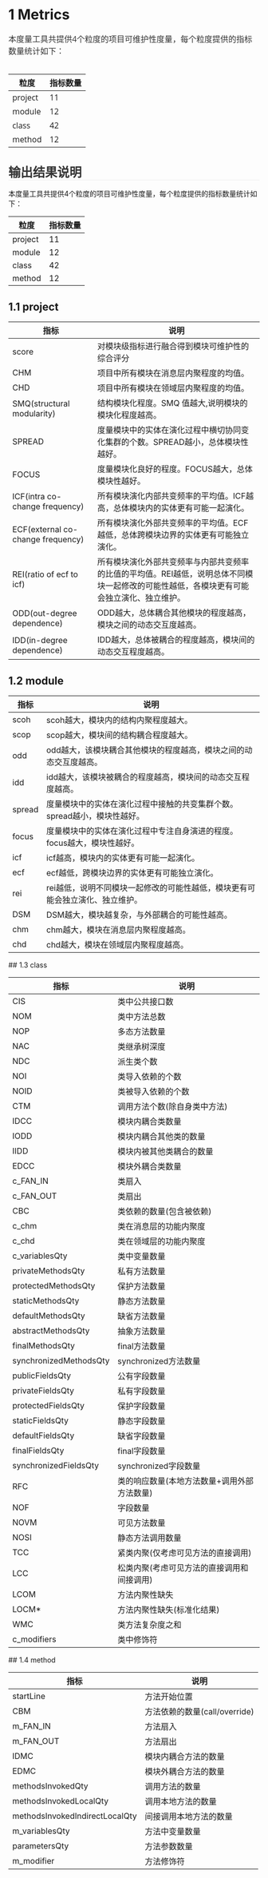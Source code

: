 # 1 Metrics
<html>
<body>
<!--StartFragment--><!DOCTYPE html><p cid="n24" mdtype="paragraph" class="md-end-block md-p" style="box-sizing: border-box; line-height: inherit; orphans: 4; margin: 0.8em 0px; white-space: pre-wrap; position: relative; color: rgb(51, 51, 51); font-family: &quot;Open Sans&quot;, &quot;Clear Sans&quot;, &quot;Helvetica Neue&quot;, Helvetica, Arial, &quot;Segoe UI Emoji&quot;, sans-serif; font-size: 16px; font-style: normal; font-variant-ligatures: normal; font-variant-caps: normal; font-weight: 400; letter-spacing: normal; text-align: start; text-indent: 0px; text-transform: none; widows: 2; word-spacing: 0px; -webkit-text-stroke-width: 0px; text-decoration-thickness: initial; text-decoration-style: initial; text-decoration-color: initial;"><span md-inline="plain" class="md-plain" style="box-sizing: border-box;">本度量工具共提供4个粒度的项目可维护性度量，每个粒度提供的指标数量统计如下：</span></p><figure class="md-table-fig" cid="n604" mdtype="table" style="box-sizing: border-box; margin: 1.2em 0px; overflow-x: auto; max-width: calc(100% + 16px); padding: 0px; cursor: default; color: rgb(51, 51, 51); font-family: &quot;Open Sans&quot;, &quot;Clear Sans&quot;, &quot;Helvetica Neue&quot;, Helvetica, Arial, &quot;Segoe UI Emoji&quot;, sans-serif; font-size: 16px; font-style: normal; font-variant-ligatures: normal; font-variant-caps: normal; font-weight: 400; letter-spacing: normal; orphans: 2; text-align: start; text-indent: 0px; text-transform: none; white-space: normal; widows: 2; word-spacing: 0px; -webkit-text-stroke-width: 0px; text-decoration-thickness: initial; text-decoration-style: initial; text-decoration-color: initial;">

| 粒度    | 指标数量 |
| ------- | -------- |
| project | 11       |
| module  | 12       |
| class   | 42       |
| method  | 12       |

</figure><h2 cid="n298" mdtype="heading" class="md-end-block md-heading" style="box-sizing: border-box; break-after: avoid-page; break-inside: avoid; orphans: 4; font-size: 1.75em; margin-top: 1rem; margin-bottom: 1rem; position: relative; font-weight: bold; line-height: 1.225; cursor: text; border-bottom: 1px solid rgb(238, 238, 238); white-space: pre-wrap; color: rgb(51, 51, 51); font-family: &quot;Open Sans&quot;, &quot;Clear Sans&quot;, &quot;Helvetica Neue&quot;, Helvetica, Arial, &quot;Segoe UI Emoji&quot;, sans-serif; font-style: normal; font-variant-ligatures: normal; font-variant-caps: normal; letter-spacing: normal; text-align: start; text-indent: 0px; text-transform: none; widows: 2; word-spacing: 0px; -webkit-text-stroke-width: 0px; text-decoration-thickness: initial; text-decoration-style: initial; text-decoration-color: initial;"><span md-inline="plain" class="md-plain" style="box-sizing: border-box;">输出结果说明</span></h2><!--EndFragment-->
</body>
</html>
本度量工具共提供4个粒度的项目可维护性度量，每个粒度提供的指标数量统计如下：
<html>
<body>
<!--StartFragment--><!DOCTYPE html>

| 粒度    | 指标数量 |
| ------- | -------- |
| project | 11       |
| module  | 12       |
| class   | 42       |
| method  | 12       |
## 1.1 project
| 指标                              | 说明                                                         |
| --------------------------------- | ------------------------------------------------------------ |
| score                             | 对模块级指标进行融合得到模块可维护性的综合评分               |
| CHM                               | 项目中所有模块在消息层内聚程度的均值。                       |
| CHD                               | 项目中所有模块在领域层内聚程度的均值。                       |
| SMQ(structural modularity)        | 结构模块化程度。SMQ 值越大,说明模块的模块化程度越高。        |
| SPREAD                            | 度量模块中的实体在演化过程中横切协同变化集群的个数。SPREAD越小，总体模块性越好。 |
| FOCUS                             | 度量模块化良好的程度。FOCUS越大，总体模块性越好。            |
| ICF(intra co-change frequency)    | 所有模块演化内部共变频率的平均值。ICF越高，总体模块内的实体更有可能一起演化。 |
| ECF(external co-change frequency) | 所有模块演化外部共变频率的平均值。ECF越低，总体跨模块边界的实体更有可能独立演化。 |
| REI(ratio of ecf to icf)          | 所有模块演化外部共变频率与内部共变频率的比值的平均值。REI越低，说明总体不同模块一起修改的可能性越低，各模块更有可能会独立演化、独立维护。 |
| ODD(out-degree dependence)        | ODD越大，总体耦合其他模块的程度越高，模块之间的动态交互度越高。 |
| IDD(in-degree dependence)         | IDD越大，总体被耦合的程度越高，模块间的动态交互程度越高。    |

<!--EndFragment-->
## 1.2 module
<html>
<body>
<!--StartFragment--><!DOCTYPE html>

| 指标   | 说明                                                         |
| ------ | ------------------------------------------------------------ |
| scoh   | scoh越大，模块内的结构内聚程度越大。                         |
| scop   | scop越大，模块间的结构耦合程度越大。                         |
| odd    | odd越大，该模块耦合其他模块的程度越高，模块之间的动态交互度越高。 |
| idd    | idd越大，该模块被耦合的程度越高，模块间的动态交互程度越高。  |
| spread | 度量模块中的实体在演化过程中接触的共变集群个数。spread越小，模块性越好。 |
| focus  | 度量模块中的实体在演化过程中专注自身演进的程度。focus越大，模块性越好。 |
| icf    | icf越高，模块内的实体更有可能一起演化。                      |
| ecf    | ecf越低，跨模块边界的实体更有可能独立演化。                  |
| rei    | rei越低，说明不同模块一起修改的可能性越低，模块更有可能会独立演化、独立维护。 |
| DSM    | DSM越大，模块越复杂，与外部耦合的可能性越高。                |
| chm    | chm越大，模块在消息层内聚程度越高。                          |
| chd    | chd越大，模块在领域层内聚程度越高。                          |

<!--EndFragment-->
</body>
</html>
## 1.3 class
<html>
<body>
<!--StartFragment--><!DOCTYPE html>

| 指标                   | 说明                                        |
| ---------------------- | ------------------------------------------- |
| CIS                    | 类中公共接口数                              |
| NOM                    | 类中方法总数                                |
| NOP                    | 多态方法数量                                |
| NAC                    | 类继承树深度                                |
| NDC                    | 派生类个数                                  |
| NOI                    | 类导入依赖的个数                            |
| NOID                   | 类被导入依赖的个数                          |
| CTM                    | 调用方法个数(除自身类中方法)                |
| IDCC                   | 模块内耦合类数量                            |
| IODD                   | 模块内耦合其他类的数量                      |
| IIDD                   | 模块内被其他类耦合的数量                    |
| EDCC                   | 模块外耦合类数量                            |
| c_FAN_IN               | 类扇入                                      |
| c_FAN_OUT              | 类扇出                                      |
| CBC                    | 类依赖的数量(包含被依赖)                    |
| c_chm                  | 类在消息层的功能内聚度                      |
| c_chd                  | 类在领域层的功能内聚度                      |
| c_variablesQty         | 类中变量数量                                |
| privateMethodsQty      | 私有方法数量                                |
| protectedMethodsQty    | 保护方法数量                                |
| staticMethodsQty       | 静态方法数量                                |
| defaultMethodsQty      | 缺省方法数量                                |
| abstractMethodsQty     | 抽象方法数量                                |
| finalMethodsQty        | final方法数量                               |
| synchronizedMethodsQty | synchronized方法数量                        |
| publicFieldsQty        | 公有字段数量                                |
| privateFieldsQty       | 私有字段数量                                |
| protectedFieldsQty     | 保护字段数量                                |
| staticFieldsQty        | 静态字段数量                                |
| defaultFieldsQty       | 缺省字段数量                                |
| finalFieldsQty         | final字段数量                               |
| synchronizedFieldsQty  | synchronized字段数量                        |
| RFC                    | 类的响应数量(本地方法数量+调用外部方法数量) |
| NOF                    | 字段数量                                    |
| NOVM                   | 可见方法数量                                |
| NOSI                   | 静态方法调用数量                            |
| TCC                    | 紧类内聚(仅考虑可见方法的直接调用)          |
| LCC                    | 松类内聚(考虑可见方法的直接调用和间接调用)  |
| LCOM                   | 方法内聚性缺失                              |
| LOCM*                  | 方法内聚性缺失(标准化结果)                  |
| WMC                    | 类方法复杂度之和                            |
| c_modifiers            | 类中修饰符                                  |

<!--EndFragment-->
</body>
</html>
## 1.4 method
<html>
<body>
<!--StartFragment--><!DOCTYPE html>

| 指标                           | 说明                          |
| ------------------------------ | ----------------------------- |
| startLine                      | 方法开始位置                  |
| CBM                            | 方法依赖的数量(call/override) |
| m_FAN_IN                       | 方法扇入                      |
| m_FAN_OUT                      | 方法扇出                      |
| IDMC                           | 模块内耦合方法的数量          |
| EDMC                           | 模块外耦合方法的数量          |
| methodsInvokedQty              | 调用方法的数量                |
| methodsInvokedLocalQty         | 调用本地方法的数量            |
| methodsInvokedIndirectLocalQty | 间接调用本地方法的数量        |
| m_variablesQty                 | 方法中变量数量                |
| parametersQty                  | 方法参数数量                  |
| m_modifier                     | 方法修饰符                    |

<!--EndFragment-->
</body>
</html>
</body>
</html>